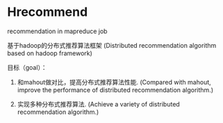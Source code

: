 Hrecommend
==========

recommendation in mapreduce job

基于hadoop的分布式推荐算法框架
(Distributed recommendation algorithm based on hadoop framework)

目标（goal）：

1) 和mahout做对比，提高分布式推荐算法性能.
   (Compared with mahout, improve the performance of distributed recommendation algorithm.)

2) 实现多种分布式推荐算法.
   (Achieve a variety of distributed recommendation algorithm.)

